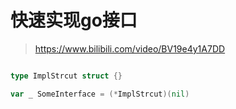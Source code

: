 
# 快速实现go接口

> https://www.bilibili.com/video/BV19e4y1A7DD

```go

type ImplStrcut struct {}

var _ SomeInterface = (*ImplStrcut)(nil)

```